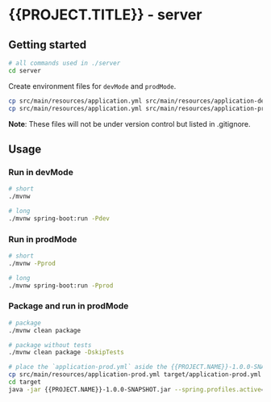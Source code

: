 # {{PROJECT.TITLE}} - server

## Getting started

```bash
# all commands used in ./server
cd server
```

Create environment files for `devMode` and `prodMode`.

```bash
cp src/main/resources/application.yml src/main/resources/application-dev.yml
cp src/main/resources/application.yml src/main/resources/application-prod.yml
```

**Note**: These files will not be under version control but listed in .gitignore.

## Usage

### Run in devMode

```bash
# short
./mvnw

# long
./mvnw spring-boot:run -Pdev
```

### Run in prodMode

```bash
# short
./mvnw -Pprod

# long
./mvnw spring-boot:run -Pprod
```

### Package and run in prodMode

```bash
# package
./mvnw clean package

# package without tests
./mvnw clean package -DskipTests

# place the `application-prod.yml` aside the {{PROJECT.NAME}}-1.0.0-SNAPSHOT.jar and run the jar
cp src/main/resources/application-prod.yml target/application-prod.yml
cd target
java -jar {{PROJECT.NAME}}-1.0.0-SNAPSHOT.jar --spring.profiles.active=prod
```
